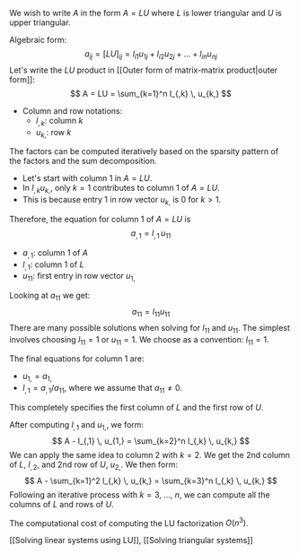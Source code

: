 We wish to write $A$ in the form $A = LU$ where $L$ is lower triangular and $U$ is upper triangular.

Algebraic form:
$$
a_{ij} = [LU]_{ij} = l_{i1} u_{1j} + l_{i2} u_{2j} + \dots + l_{in} u_{nj}
$$
Let's write the $LU$ product in [[Outer form of matrix-matrix product|outer form]]:
$$
A = LU = \sum_{k=1}^n l_{,k} \, u_{k,}
$$

- Column and row notations:
	- $l_{,k}$: column $k$
	- $u_{k,}$: row $k$

The factors can be computed iteratively based on the sparsity pattern of the factors and the sum decomposition.

- Let's start with column 1 in $A=LU$. 
- In $l_{,k} u_{k,}$, only $k=1$ contributes to column 1 of $A = LU$. 
- This is because entry 1 in row vector $u_{k,}$ is 0 for $k>1$.

Therefore, the equation for column 1 of $A=LU$ is
$$
a_{,1} = l_{,1} \, u_{11}
$$
- $a_{,1}$: column 1 of $A$
- $l_{,1}$: column 1 of $L$
- $u_{11}$: first entry in row vector $u_{1,}$

Looking at $a_{11}$ we get:
$$
a_{11} = l_{11} u_{11}
$$
There are many possible solutions when solving for $l_{11}$ and $u_{11}$. The simplest involves choosing $l_{11} = 1$ or $u_{11} = 1$. We choose as a convention: $l_{11} = 1$.

The final equations for column 1 are:
- $u_{1,} = a_{1,}$
- $l_{,1} = a_{,1} / a_{11}$, where we assume that $a_{11} \neq 0$.

This completely specifies the first column of $L$ and the first row of $U$.

After computing $l_{,1}$ and $u_{1,}$, we form:
$$
A - l_{,1} \, u_{1,} = \sum_{k=2}^n l_{,k} \, u_{k,}
$$
We can apply the same idea to column 2 with $k=2$. We get the 2nd column of $L$, $l_{,2}$, and 2nd row of $U$, $u_{2,}$. We then form:
$$
A - \sum_{k=1}^2 l_{,k} \, u_{k,} = \sum_{k=3}^n l_{,k} \, u_{k,}
$$
Following an iterative process with $k=3$, ..., $n$, we can compute all the columns of $L$ and rows of $U$.

The computational cost of computing the LU factorization $O(n^3)$.

[[Solving linear systems using LU]], [[Solving triangular systems]]